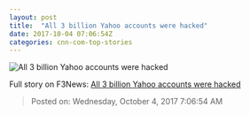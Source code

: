 ```yaml
---
layout: post
title:  "All 3 billion Yahoo accounts were hacked"
date: 2017-10-04 07:06:54Z
categories: cnn-com-top-stories
---
```


![All 3 billion Yahoo accounts were hacked](http://i2.cdn.turner.com/money/dam/assets/160923184827-yahoo-hack-2016-780x439.jpg)




Full story on F3News: [All 3 billion Yahoo accounts were hacked](http://www.f3nws.com/n/HWGgTJ)

> Posted on: Wednesday, October 4, 2017 7:06:54 AM
